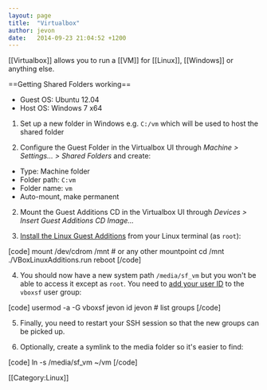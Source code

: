 ```yaml
---
layout: page
title:  "Virtualbox"
author: jevon
date:   2014-09-23 21:04:52 +1200
---
```


[[Virtualbox]] allows you to run a [[VM]] for [[Linux]], [[Windows]] or anything else.

==Getting Shared Folders working==

* Guest OS: Ubuntu 12.04
* Host OS: Windows 7 x64

1. Set up a new folder in Windows e.g. `C:/vm` which will be used to host the shared folder

1. Configure the Guest Folder in the Virtualbox UI through _Machine > Settings... > Shared Folders_ and create:

* Type: Machine folder
* Folder path: `C:vm`
* Folder name: `vm`
* Auto-mount, make permanent

2. Mount the Guest Additions CD in the Virtualbox UI through _Devices > Insert Guest Additions CD Image..._

3. <a href="http://askubuntu.com/questions/22743/how-do-i-install-guest-additions-in-a-virtualbox-vm/22745#22745">Install the Linux Guest Additions</a> from your Linux terminal (as `root`):

[code]
mount /dev/cdrom /mnt              # or any other mountpoint
cd /mnt
./VBoxLinuxAdditions.run
reboot
[/code]

4. You should now have a new system path `/media/sf_vm` but you won't be able to access it except as `root`. You need to <a href="http://www.cyberciti.biz/faq/howto-linux-add-user-to-group/">add your user ID</a> to the `vboxsf` user group:

[code]
usermod -a -G vboxsf jevon
id jevon                       # list groups
[/code]

5. Finally, you need to restart your SSH session so that the new groups can be picked up.

6. Optionally, create a symlink to the media folder so it's easier to find:

[code]
ln -s /media/sf_vm ~/vm
[/code]

[[Category:Linux]]